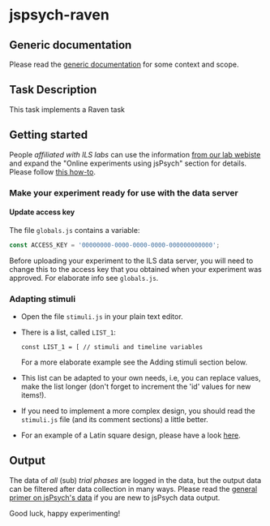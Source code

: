 # jspsych-raven

## Generic documentation

Please read the [generic documentation](https://github.com/UiL-OTS-labs/jspsych-uil-template-docs)
for some context and scope.

## Task Description

This task implements a Raven task

## Getting started

People _affiliated with ILS labs_ can use the information
[from our lab webiste](https://ils-labs.wp.hum.uu.nl/experiments/overview/)
and expand the "Online experiments using jsPsych" section for details. Please
follow [this how-to](https://ils-labs.wp.hum.uu.nl/how-to/online-experimenting/).

### Make your experiment ready for use with the data server

#### Update access key

The file `globals.js` contains a variable:

```javascript
const ACCESS_KEY = '00000000-0000-0000-0000-000000000000';
```

Before uploading your experiment to the ILS data server, you will need to
change this to the access key that you obtained when your experiment was
approved. For elaborate info see `globals.js`.

### Adapting stimuli

- Open the file `stimuli.js` in your plain text editor.
- There is a list, called `LIST_1`:

  ```javacript
  const LIST_1 = [ // stimuli and timeline variables
  ```
  For a more elaborate example see the Adding stimuli section below.
- This list can be adapted to your own needs, i.e, you can replace values,
  make the list longer (don't forget to increment the 'id' values for new items!).
- If you need to implement a more complex design, you should read the
  `stimuli.js` file (and its comment sections) a little better.
- For an example of a Latin square design, please have a look
  [here](https://github.com/UiL-OTS-labs/jspsych-spr-mw).

## Output

The data of _all_ (sub) _trial phases_ are logged in the data, but the output
data can be filtered after data collection in many ways.
Please read the
[general primer on jsPsych's data](https://github.com/UiL-OTS-labs/jspsych-output)
if you are new to jsPsych data output.

Good luck, happy experimenting!
